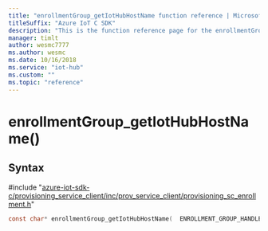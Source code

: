 ```yaml
---                             
title: "enrollmentGroup_getIotHubHostName function reference | Microsoft Docs" 
titleSuffix: "Azure IoT C SDK"            
description: "This is the function reference page for the enrollmentGroup_getIotHubHostName() function in the Azure IoT C SDK. This SDK is used with Azure IoT Hub and Azure IoT Hub Device Provisioning Service"            
manager: timlt                 
author: wesmc7777              
ms.author: wesmc               
ms.date: 10/16/2018                    
ms.service: "iot-hub"             
ms.custom: ""                
ms.topic: "reference"        
---                            
```


# enrollmentGroup_getIotHubHostName()

## Syntax

\#include "[azure-iot-sdk-c/provisioning_service_client/inc/prov_service_client/provisioning_sc_enrollment.h](../provisioning-sc-enrollment-h.md)"  
```C
const char* enrollmentGroup_getIotHubHostName(  ENROLLMENT_GROUP_HANDLE  C2);
```

